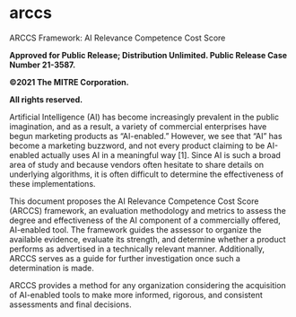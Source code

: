 # arccs
ARCCS Framework: AI Relevance Competence Cost Score

<b>Approved for Public Release; Distribution Unlimited. Public Release Case Number 21-3587.

©2021 The MITRE Corporation. 

All rights reserved.
</b>

<p>
Artificial Intelligence (AI) has become increasingly prevalent in the public imagination, and as a result, a variety of commercial enterprises have begun marketing products as “AI-enabled.” However, we see that “AI” has become a marketing buzzword, and not every product claiming to be AI-enabled actually uses AI in a meaningful way [1]. Since AI is such a broad area of study and because vendors often hesitate to share details on underlying algorithms, it is often difficult to determine the effectiveness of these implementations.
  <p>
This document proposes the AI Relevance Competence Cost Score (ARCCS) framework, an evaluation methodology and metrics to assess the degree and effectiveness of the AI component of a commercially offered, AI-enabled tool. The framework guides the assessor to organize the available evidence, evaluate its strength, and determine whether a product performs as advertised in a technically relevant manner. Additionally, ARCCS serves as a guide for further investigation once such a determination is made.
    <p>
ARCCS provides a method for any organization considering the acquisition of AI-enabled tools to make more informed, rigorous, and consistent assessments and final decisions.

